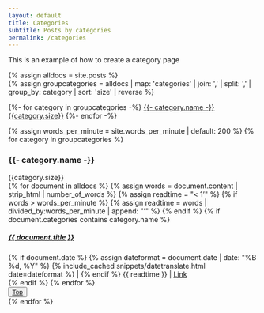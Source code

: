 ```yaml
---
layout: default
title: Categories
subtitle: Posts by categories
permalink: /categories
---
```


This is an example of how to create a category page


{% assign alldocs = site.posts %}		
{% assign groupcategories =  alldocs | map: 'categories' | join: ','  | split: ','  | group_by: category | sort: 'size' | reverse %}

<div class="row pt-5" id="categories">
<div class="col">
	{%- for category in groupcategories -%}
	<a href="#{{- category.name -}}" class="btn btn-info m-1" role="button" style="font-size: calc(1rem + {{category.size}}px/3 - 1px);"><i class="far fa-folder-open mr-2" aria-hidden="true"></i>{{- category.name -}}<span class="badge badge-pill badge-chulapa ml-2">{{category.size}}</span></a>
	{%- endfor -%}
	</div>
</div>

{% assign words_per_minute = site.words_per_minute | default: 200 %}
{% for category in groupcategories %}
<section id="{{- category.name -}}" class="pt-5">
<div class="d-flex  align-items-center border-bottom border-chulapa mb-2">
  <h3 class="my-0"><i class="far fa-folder-open mr-1" aria-hidden="true"></i>{{- category.name -}} </h3>
  <div class="badge badge-pill badge-chulapa ml-2">{{category.size}}</div>
</div>
  {% for document in alldocs %}
  {% assign words = document.content | strip_html | number_of_words %}
  {% assign readtime = "< 1’" %}
  {% if words > words_per_minute %}
  {% assign readtime = words | divided_by:words_per_minute | append: "’" %}
  {% endif %}
	{% if document.categories contains category.name %}
  <article class="chulapa-links-hover-only mb-3">
  <a href="{{ document.url | absolute_url }}"><h5>{{ document.title }}</h5></a>
  {% if document.date %}
  {% assign dateformat = document.date | date: "%B %d, %Y" %}
  <i class="far fa-calendar" aria-hidden="true"></i> <time datetime="{{- document.date | date_to_xmlschema -}}">{% include_cached snippets/datetranslate.html  date=dateformat %}</time> | 
  {% endif %}
  <i class="far fa-clock" aria-hidden="true"></i> {{ readtime }} | 
  <a href="{{ document.url | absolute_url }}" class="text-primary"><i class="fas fa-external-link-alt mx-2" aria-hidden="true"></i><span class="sr-only">Link</span></a>
  </article>
  {% endif %}
  {% endfor %}
  <div class="text-right">
      <button type="button" class="btn btn-outline-chulapa btn-sm">
      <a href="#categories"><i class="fa fa-chevron-up fa-lg" aria-hidden="true"></i><span class="sr-only">Top</span></a>
      </button>
  </div>
</section>
{% endfor %}
